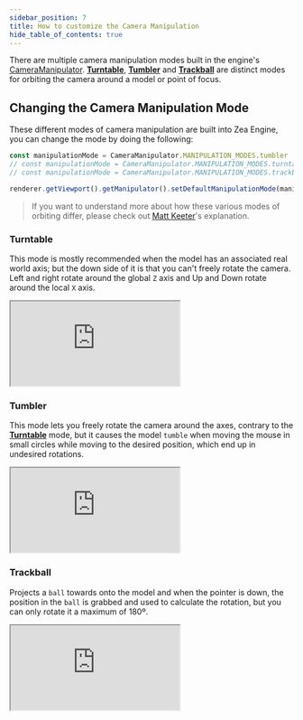 ```yaml
---
sidebar_position: 7
title: How to customize the Camera Manipulation
hide_table_of_contents: true
---
```


There are multiple camera manipulation modes built in the engine's [CameraManipulator](../API/SceneTree/Manipulators/SceneTree_Manipulators_CameraManipulator.CameraManipulator).
[**Turntable**](#turntable), [**Tumbler**](#tumbler) and [**Trackball**](#trackball) are distinct modes for orbiting the camera around a model or point of focus.

## Changing the Camera Manipulation Mode

These different modes of camera manipulation are built into Zea Engine, you can change the mode by doing the following:

```javascript
const manipulationMode = CameraManipulator.MANIPULATION_MODES.tumbler
// const manipulationMode = CameraManipulator.MANIPULATION_MODES.turntable
// const manipulationMode = CameraManipulator.MANIPULATION_MODES.trackball

renderer.getViewport().getManipulator().setDefaultManipulationMode(manipulationMode)
```

> If you want to understand more about how these various modes of orbiting differ, please check out [Matt Keeter](https://www.mattkeeter.com/projects/rotation/)'s explanation.

### Turntable

This mode is mostly recommended when the model has an associated real world axis; but the down side of it is that you can't freely rotate the camera.
Left and right rotate around the global `Z` axis and Up and Down rotate around the local `X` axis.

<iframe 
    src="https://glitch.com/embed/#!/embed/zea-demo-cam-manipulator-turntable-v2?path=index.html&previewSize=100"
    title="zea-demo-cam-manipulator-turntable-v2 on Glitch"
    allow="geolocation; microphone; camera; midi; vr; encrypted-media"
  class="glitch" markdown="1"
></iframe>

### Tumbler

This mode lets you freely rotate the camera around the axes, contrary to the [**Turntable**](#turntable) mode, but it causes the model `tumble` when moving the mouse in small circles while moving to the desired position, which end up in undesired rotations.

<iframe 
    src="https://glitch.com/embed/#!/embed/zea-demo-cam-manipulator-tumbler-v2?path=index.html&previewSize=100"
    title="zea-demo-cam-manipulator-tumbler-v2 on Glitch"
    allow="geolocation; microphone; camera; midi; vr; encrypted-media"
  class="glitch" markdown="1"
></iframe>

### Trackball

Projects a `ball` towards onto the model and when the pointer is down, the position in the `ball` is grabbed and used to calculate the rotation, but you can only rotate it a maximum of 180º.

<iframe 
    src="https://glitch.com/embed/#!/embed/zea-demo-cam-manipulator-trackball-v2?path=index.html&previewSize=100"
    title="zea-demo-cam-manipulator-trackball-v2 on Glitch"
    allow="geolocation; microphone; camera; midi; vr; encrypted-media"
  class="glitch" markdown="1"
></iframe>
